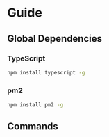 # Guide

## Global Dependencies

### TypeScript

```sh
npm install typescript -g
```

### pm2

```sh
npm install pm2 -g
```

## Commands
